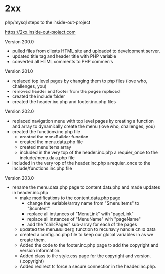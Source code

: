 # 2xx
php/mysql steps to the inside-out-project

https://2xx.inside-out-project.com


Version 200.0
  - pulled files from clients HTML site and uploaded to development server.
  - updated title tag and header title with PHP variable
  - converted all HTML comments to PHP comments

Version 201.0
  - replaced top level pages by changing them to php files (love who, challenges, you)
  - removed header and footer from the pages replaced
  - created the include folder
  - created the header.inc.php and footer.inc.php files

Version 202.0
  - replaced navigation menu with top level pages by creating a function and array to dynamically create the menu (love who, challenges, you)
  - created the functions.inc.php file
      - created the menuBuilder function
     - created the menu.data.php file
      - created menuItems array
     - included in the very top of the header.inc.php a requier_once to the include/menu.data.php file
  - included in the very top of the header.inc.php a requier_once to the include/functions.inc.php file

Version 203.0
  - rename the menu.data.php page to content.data.php and made updates in header.inc.php
      - make modifications to the content.data.php page
        - change the variable/array name from "$menuItems" to "$content"
        - replace all instances of "MenuLink" with "pageLink"
        - replace all instances of "MenuName" with "pageName"
        - add the "childPages" sub-array for each of the pages
      - updated the menuBuilder() function to recursivly handle child data
      - created a config.inc.php file to keep our global variables in as we create them.
      - Added the code to the footer.inc.php page to add the copyright and version information.
      - Added class to the style.css page for the copyright and version. (.copyright)
      - Added redirect to force a secure connection in the header.inc.php.     
